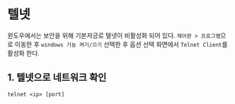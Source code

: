 # 텔넷

윈도우에서는 보안을 위해 기본저긍로 텔넷이 비활성화 되어 있다. 
`제어판 > 프로그램`으로 이동한 후 `windows 기능 켜기/끄기` 선택한 후 옵션 선택 화면에서 `Telnet Client`를 활성화 한다. 

## 1. 텔넷으로 네트워크 확인

~~~
telnet <ip> [port]
~~~


